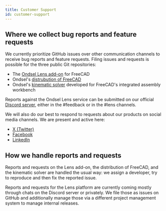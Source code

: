```yaml
---
title: Customer Support
id: customer-support
---
```


## Where we collect bug reports and feature requests

We currently prioritize GitHub issues over other communication channels to
receive bug reports and feature requests. Filing issues and requests is
possible for the three public Git repositories:

- The [Ondsel Lens add-on](https://github.com/Ondsel-Development/Ondsel-Lens)
for FreeCAD
- Ondsel's [distrubution of FreeCAD](https://github.com/Ondsel-Development/FreeCAD)
- Ondsel's [kinematic solver](https://github.com/Ondsel-Development/OndselSolver)
developed for FreeCAD's integrated assembly workbench

Reports against the Ondsel Lens service can be submitted on our official
[Discord server](https://discord.gg/7jmzezyyfP), either in the #feedback 
or in the #lens channels.

We will also do our best to respond to requests about our products on social
media channels. We are present and active here:

- [X (Twitter)](https://twitter.com/ondsel)
- [Facebook](https://www.facebook.com/ondsel)
- [LinkedIn](https://www.linkedin.com/company/ondsel/)

## How we handle reports and requests

Reports and requests on the Lens add-on, the distribution of FreeCAD, and the
kinematic solver are handled the usual way: we assign a developer, try to reproduce
and then fix the reported issue.

Reports and requests for the Lens platform are currently coming mostly through
chats on the Discord server or privately. We file those as issues on GitHub and
additionally manage those via a different project management system to manage 
internal releases.

